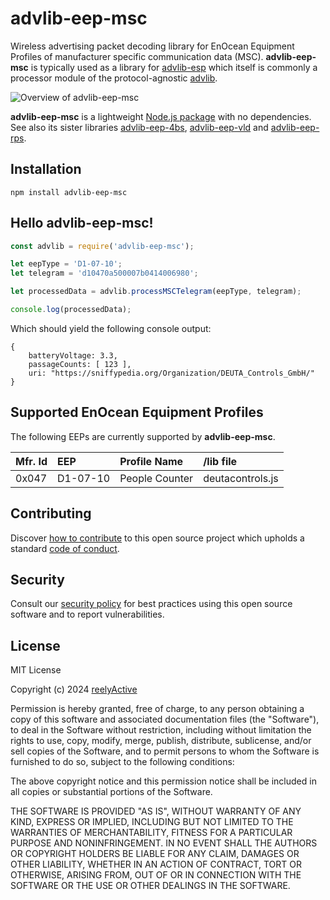 advlib-eep-msc
==============

Wireless advertising packet decoding library for EnOcean Equipment Profiles of manufacturer specific communication data (MSC).  __advlib-eep-msc__ is typically used as a library for [advlib-esp](https://github.com/reelyactive/advlib-esp) which itself is commonly a processor module of the protocol-agnostic [advlib](https://github.com/reelyactive/advlib).

![Overview of advlib-eep-msc](https://reelyactive.github.io/advlib-eep-msc/images/overview.png)

__advlib-eep-msc__ is a lightweight [Node.js package](https://www.npmjs.com/package/advlib-eep-msc) with no dependencies.  See also its sister libraries [advlib-eep-4bs](https://github.com/reelyactive/advlib-eep-4bs), [advlib-eep-vld](https://github.com/reelyactive/advlib-eep-vld) and [advlib-eep-rps](https://github.com/reelyactive/advlib-eep-rps).


Installation
------------

    npm install advlib-eep-msc


Hello advlib-eep-msc!
---------------------

```javascript
const advlib = require('advlib-eep-msc');

let eepType = 'D1-07-10';
let telegram = 'd10470a500007b0414006980';

let processedData = advlib.processMSCTelegram(eepType, telegram);

console.log(processedData);
```

Which should yield the following console output:

    {
        batteryVoltage: 3.3,
        passageCounts: [ 123 ],
        uri: "https://sniffypedia.org/Organization/DEUTA_Controls_GmbH/"
    }


Supported EnOcean Equipment Profiles
------------------------------------

The following EEPs are currently supported by __advlib-eep-msc__.

| Mfr. Id | EEP      | Profile Name                 | /lib file               |
|:--------|:---------|:-----------------------------|:------------------------|
| 0x047   | D1-07-10 | People Counter               | deutacontrols.js        |


Contributing
------------

Discover [how to contribute](CONTRIBUTING.md) to this open source project which upholds a standard [code of conduct](CODE_OF_CONDUCT.md).


Security
--------

Consult our [security policy](SECURITY.md) for best practices using this open source software and to report vulnerabilities.


License
-------

MIT License

Copyright (c) 2024 [reelyActive](https://www.reelyactive.com)

Permission is hereby granted, free of charge, to any person obtaining a copy of this software and associated documentation files (the "Software"), to deal in the Software without restriction, including without limitation the rights to use, copy, modify, merge, publish, distribute, sublicense, and/or sell copies of the Software, and to permit persons to whom the Software is furnished to do so, subject to the following conditions:

The above copyright notice and this permission notice shall be included in all copies or substantial portions of the Software.

THE SOFTWARE IS PROVIDED "AS IS", WITHOUT WARRANTY OF ANY KIND, EXPRESS OR 
IMPLIED, INCLUDING BUT NOT LIMITED TO THE WARRANTIES OF MERCHANTABILITY, 
FITNESS FOR A PARTICULAR PURPOSE AND NONINFRINGEMENT. IN NO EVENT SHALL THE 
AUTHORS OR COPYRIGHT HOLDERS BE LIABLE FOR ANY CLAIM, DAMAGES OR OTHER 
LIABILITY, WHETHER IN AN ACTION OF CONTRACT, TORT OR OTHERWISE, ARISING FROM, 
OUT OF OR IN CONNECTION WITH THE SOFTWARE OR THE USE OR OTHER DEALINGS IN 
THE SOFTWARE.

